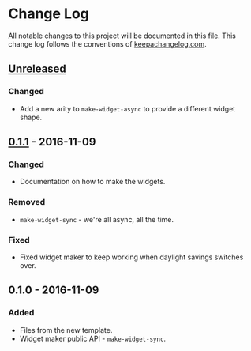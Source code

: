 # Change Log
All notable changes to this project will be documented in this file. This change log follows the conventions of [keepachangelog.com](http://keepachangelog.com/).

## [Unreleased][unreleased]
### Changed
- Add a new arity to `make-widget-async` to provide a different widget shape.

## [0.1.1] - 2016-11-09
### Changed
- Documentation on how to make the widgets.

### Removed
- `make-widget-sync` - we're all async, all the time.

### Fixed
- Fixed widget maker to keep working when daylight savings switches over.

## 0.1.0 - 2016-11-09
### Added
- Files from the new template.
- Widget maker public API - `make-widget-sync`.

[unreleased]: https://github.com/your-name/p14_to_ssis/compare/0.1.1...HEAD
[0.1.1]: https://github.com/your-name/p14_to_ssis/compare/0.1.0...0.1.1
